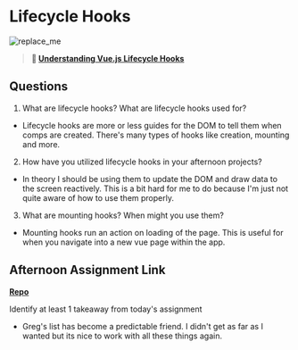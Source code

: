 # Lifecycle Hooks

![replace_me](https://codeworks.blob.core.windows.net/public/assets/img/illustrations/placeholder.svg)

> **📖 [Understanding Vue.js Lifecycle Hooks](https://codeworksacademy.com/fs-student-guide/resources/wk6/03-Vue-Lifecycle-Hooks)**

## Questions

1. What are lifecycle hooks? What are lifecycle hooks used for?

- Lifecycle hooks are more or less guides for the DOM to tell them when comps are created. There's many types of hooks like creation, mounting and more.

2. How have you utilized lifecycle hooks in your afternoon projects?

- In theory I should be using them to update the DOM and draw data to the screen reactively. This is a bit hard for me to do because I'm just not quite aware of how to use them properly.

3. What are mounting hooks? When might you use them?

- Mounting hooks run an action on loading of the page. This is useful for when you navigate into a new vue page within the app.

## Afternoon Assignment Link

**[Repo](https://github.com/HawkesJ02/winter23_gregslist_vue)**

Identify at least 1 takeaway from today's assignment

- Greg's list has become a predictable friend. I didn't get as far as I wanted but its nice to work with all these things again. 
